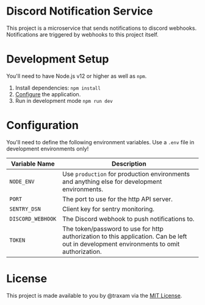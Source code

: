 # Discord Notification Service
This project is a microservice that sends notifications to discord webhooks.
Notifications are triggered by webhooks to this project itself.

# Development Setup
You'll need to have Node.js v12 or higher as well as `npm`.

1. Install dependencies: `npm install`
2. [Configure](#Configuration) the application.
3. Run in development mode `npm run dev`

# Configuration
You'll need to define the following environment variables. Use a `.env` file in
development environments only!

| Variable Name | Description |
| --- | --- |
| `NODE_ENV` | Use `production` for production environments and anything else for development environments. |
| `PORT` | The port to use for the http API server. |
| `SENTRY_DSN` | Client key for sentry monitoring. |
| `DISCORD_WEBHOOK` | The Discord webhook to push notifications to. |
| `TOKEN` | The token/password to use for http authorization to this application. Can be left out in development environments to omit authorization. |

# License
This project is made available to you by @traxam via the [MIT License](./LICENSE).
